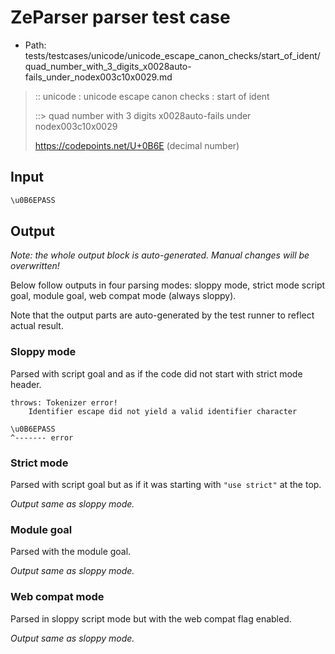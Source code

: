 # ZeParser parser test case

- Path: tests/testcases/unicode/unicode_escape_canon_checks/start_of_ident/quad_number_with_3_digits_x0028auto-fails_under_nodex003c10x0029.md

> :: unicode : unicode escape canon checks : start of ident
>
> ::> quad number with 3 digits x0028auto-fails under nodex003c10x0029
>
> https://codepoints.net/U+0B6E (decimal number)

## Input

`````js
\u0B6EPASS
`````

## Output

_Note: the whole output block is auto-generated. Manual changes will be overwritten!_

Below follow outputs in four parsing modes: sloppy mode, strict mode script goal, module goal, web compat mode (always sloppy).

Note that the output parts are auto-generated by the test runner to reflect actual result.

### Sloppy mode

Parsed with script goal and as if the code did not start with strict mode header.

`````
throws: Tokenizer error!
    Identifier escape did not yield a valid identifier character

\u0B6EPASS
^------- error
`````

### Strict mode

Parsed with script goal but as if it was starting with `"use strict"` at the top.

_Output same as sloppy mode._

### Module goal

Parsed with the module goal.

_Output same as sloppy mode._

### Web compat mode

Parsed in sloppy script mode but with the web compat flag enabled.

_Output same as sloppy mode._
